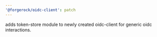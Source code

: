```yaml
---
'@forgerock/oidc-client': patch
---
```


adds token-store module to newly created oidc-client for generic oidc interactions.

